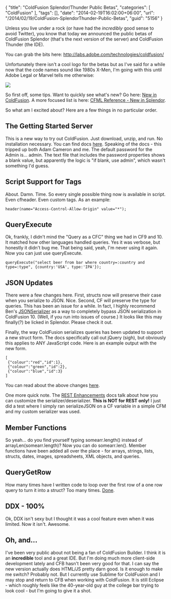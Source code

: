 {
	"title": "ColdFusion Splendor/Thunder Public Betas",
	"categories": [
		"ColdFusion"
	],
	"tags": [],
	"date": "2014-02-19T16:02:00+06:00",
	"url": "/2014/02/19/ColdFusion-SplendorThunder-Public-Betas",
	"guid": "5156"
}

<p>
Unless you live under a rock (or have had the <i>incredibly</i> good sense to avoid Twitter), you know that today we announced the public betas of ColdFusion Splendor (that's the next version of the server) and ColdFusion Thunder (the IDE). 
</p>
<!--more-->
<p>
You can grab the bits here: <a href="http://labs.adobe.com/technologies/coldfusion/">http://labs.adobe.com/technologies/coldfusion/</a>
</p>

<p>
Unfortunately there isn't a cool logo for the betas but as I've said for a while now that the code names sound like 1980s X-Men, I'm going with this until Adobe Legal or Marvel tells me otherwise:
</p>

<p>
<img src="http://www.raymondcamden.com/images/Byrne-X-men-Montage-Small.jpg" />
</p>

<p>
So first off, some tips. Want to quickly see what's new? Go here: <a href="https://wikidocs.adobe.com/wiki/display/coldfusionen/New+in+ColdFusion">New in ColdFusion</a>. A more focused list is here: <a href="https://wikidocs.adobe.com/wiki/display/coldfusionen/CFML+Reference+-+New+in+Splendor">CFML Reference - New in Splendor</a>. 
</p>

<p>
So what am I excited about? Here are a few things in no particular order.
</p>

<h2>The Getting Started Server</h2>
<p>
This is a new way to try out ColdFusion. Just download, unzip, and run. No installation necessary. You can find docs <a href="https://wikidocs.adobe.com/wiki/display/coldfusionen/The+Getting+Started+Server">here</a>. Speaking of the docs - this tripped up both Adam Cameron and me. The default password for the Admin is... admin. The text file that includes the password properties shows a blank value, but apparently the logic is "if blank, use admin", which wasn't something I'd guess. 
</p>

<h2>Script Support for Tags</h2>
<p>
About. Damn. Time. So every single possible thing now is available in script. Even cfheader. Even custom tags. As an example:
</p>

<pre><code class="language-javascript">header(name="Access-Control-Allow-Origin" value="*");</code></pre>

<h2>QueryExecute</h2>
<p>
Ok, frankly, I didn't mind the "Query as a CFC" thing we had in CF9 and 10. It matched how other languages handled queries. Yes it was verbose, but honestly it didn't bug me. That being said, yeah, I'm never using it again. Now you can just use queryExecute.
</p>

<pre><code class="language-javascript">queryExecute("select beer from bar where country=:country and type=:type", {country:'USA', type:'IPA'});</code></pre>

<h2>JSON Updates</h2>
<p>
There were a few changes here. First, structs now will preserve their case when you serialize to JSON. Nice. Second, CF will preserve the type for queries. This has been an issue for a while. In fact, I highly recommend Ben's <a href="http://www.bennadel.com/blog/2505-JsonSerializer-cfc-A-Data-Serialization-Utility-For-ColdFusion.htm">JSONSerializer</a> as a way to completely bypass JSON serialization in ColdFusion 10. (Well, if you run into issues of course.) It looks like this may finally(?) be licked in Splendor. Please check it out.
</p>

<p>
Finally, the way ColdFusion serializes queries has been updated to support a new struct form. The docs specifically call out jQuery (sigh), but obviously this applies to ANY JavaScript code. Here is an example output with the new form.
</p>

<pre><code class="language-javascript">[
 {"colour":"red","id":1},
 {"colour":"green","id":2},
 {"colour":"blue","id":3}
]</code></pre>

<p>
You can read about the above changes <a href="https://wikidocs.adobe.com/wiki/display/coldfusionen/ColdFusion+Language+Enhancements#ColdFusionLanguageEnhancements-JSONserialization">here</a>.
</p>

<p>
One more quick note. The <a href="https://wikidocs.adobe.com/wiki/display/coldfusionen/REST+Enhancements">REST Enhancements</a> docs talk about how you can customize the serializer/deserializer. <strong>This is NOT for REST only!</strong> I just did a test where I simply ran serializeJSON on a CF variable in a simple CFM and my custom serializer was used.
<h2>Member Functions</h2>
<p>
So yeah... do you find yourself typing somearr.length() instead of arrayLen(somearr.length)? Now you can do somearr.len(). Member functions have been added all over the place - for arrays, strings, lists, structs, dates, images, spreadsheets, XML objects, and queries.
</p>

<h2>QueryGetRow</h2>
<p>
How many times have I written code to loop over the first row of a one row query to turn it into a struct? Too many times. <a href="https://wikidocs.adobe.com/wiki/display/coldfusionen/ColdFusion+Language+Enhancements#ColdFusionLanguageEnhancements-SupportforQueryGetRowNew">Done</a>.
</p>

<h2>DDX - 100%</h2>
<p>
Ok, DDX isn't sexy but I thought it was a cool feature even when it was limited. Now it isn't. Awesome.
</p>

<h2>Oh, and...</h2>
<p>
I've been very public about not being a fan of ColdFusion Builder. I think it is an <strong>incredible</strong> tool and a great IDE. But I'm doing much more client-side development lately and CFB hasn't been very good for that. I can say the new version actually does HTML/JS pretty darn good. Is it enough to make me switch? Probably not. But I currently use Sublime for ColdFusion and I may stop and return to CFB when working with ColdFusion. It is still Eclipse - which roughly feels like the 40-year-old guy at the college bar trying to look cool - but I'm going to give it a shot.
</p>